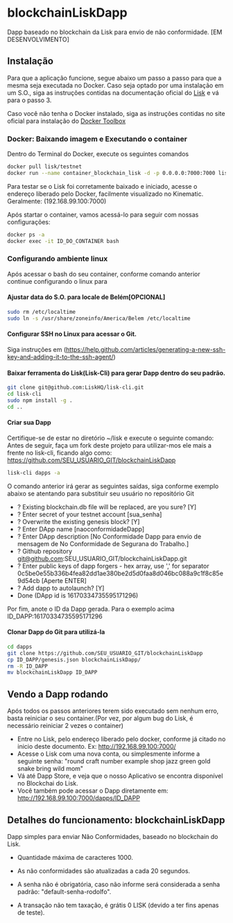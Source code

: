 # blockchainLiskDapp
Dapp baseado no blockchain da Lisk para envio de não conformidade. [EM DESENVOLVIMENTO]

## Instalação
Para que a aplicação funcione, segue abaixo um passo a passo para que a mesma seja executada no Docker.
Caso seja optado por uma instalação em um S.O., siga as instruções contidas na documentação oficial do  [Lisk](https://lisk.io/documentation?i=lisk-docs/BinaryInstall) e vá para o passo 3.

Caso você não tenha o Docker instalado, siga as instruções contidas no site oficial para instalação do [Docker Toolbox](https://www.docker.com/products/docker-toolbox)

### Docker: Baixando imagem e Executando o container

Dentro do Terminal do Docker, execute os seguintes comandos

```sh
docker pull lisk/testnet
docker run --name container_blockchain_lisk -d -p 0.0.0.0:7000:7000 lisk/testnet
```

Para testar se o Lisk foi corretamente baixado e iniciado, acesse o endereço liberado pelo Docker, facilmente visualizado no Kinematic. Geralmente: (192.168.99.100:7000)

Após startar o container, vamos acessá-lo para seguir com nossas configurações:

```sh
docker ps -a
docker exec -it ID_DO_CONTAINER bash
```

### Configurando ambiente linux 
Após acessar o bash do seu container, conforme comando anterior continue configurando o linux para

#### Ajustar data do S.O. para locale de Belém[OPCIONAL]

```sh
sudo rm /etc/localtime
sudo ln -s /usr/share/zoneinfo/America/Belem /etc/localtime
```

#### Configurar SSH no Linux para acessar o Git. 
Siga instruções em (https://help.github.com/articles/generating-a-new-ssh-key-and-adding-it-to-the-ssh-agent/)

#### Baixar ferramenta do Lisk(Lisk-Cli) para gerar Dapp dentro do seu padrão.
 
```sh
git clone git@github.com:LiskHQ/lisk-cli.git
cd lisk-cli
sudo npm install -g .
cd ..
```

#### Criar sua Dapp
Certifique-se de estar no diretório ~/lisk e execute o seguinte comando:
Antes de seguir, faça um fork deste projeto para utilizar-mos ele mais a frente no lisk-cli, ficando algo como: https://github.com/SEU_USUARIO_GIT/blockchainLiskDapp
```sh
lisk-cli dapps -a
``` 

O comando anterior irá gerar as seguintes saídas, siga conforme exemplo abaixo se atentando para substituir seu usuário no repositório Git

* ? Existing blockchain.db file will be replaced, are you sure? [Y]
* ? Enter secret of your testnet account [sua_senha]
* ? Overwrite the existing genesis block? [Y]
* ? Enter DApp name [naoconformidadeDapp]
* ? Enter DApp description [No Conformidade Dapp para envio de mensagem de No Conformidade de Segurana do Trabalho.]
* ? Github repository git@github.com:SEU_USUARIO_GIT/blockchainLiskDapp.git
* ? Enter public keys of dapp forgers - hex array, use ',' for separator 0c5be0e55b336b4fea82dd1ae380be2d5d0faa8d046bc088a9c1f8c85e9d54cb [Aperte ENTER]
* ? Add dapp to autolaunch? [Y]
* Done (DApp id is 16170334735595171296)

Por fim, anote o ID da Dapp gerada. Para o exemplo acima ID_DAPP:16170334735595171296

#### Clonar Dapp do Git para utilizá-la
```sh
cd dapps
git clone https://github.com/SEU_USUARIO_GIT/blockchainLiskDapp
cp ID_DAPP/genesis.json blockchainLiskDapp/
rm -R ID_DAPP
mv blockchainLiskDapp ID_DAPP
``` 
## Vendo a Dapp rodando
Após todos os passos anteriores terem sido executado sem nenhum erro, basta reiniciar o seu container.(Por vez, por algum bug do Lisk, é necessário reiniciar 2 vezes o container)
* Entre no Lisk, pelo endereço liberado pelo docker, conforme já citado no inicio deste documento. Ex: http://192.168.99.100:7000/
* Acesse o Lisk com uma nova conta, ou simplesmente informe a seguinte senha: "round craft number example shop jazz green gold snake bring wild mom"
* Vá até Dapp Store, e veja que o nosso Aplicativo se encontra disponível no Blockchai do Lisk.
* Você também pode acessar o Dapp diretamente em: http://192.168.99.100:7000/dapps/ID_DAPP



## Detalhes do funcionamento: blockchainLiskDapp

Dapp simples para enviar Não Conformidades, baseado no blockchain do Lisk.

- Quantidade máxima de caracteres 1000.

- As não conformidades são atualizadas a cada 20 segundos.

- A senha não é obrigatória, caso não informe será considerada a senha padrão: "default-senha-rodolfo".

- A transação não tem taxação, é grátis 0 LISK (devido a ter fins apenas de teste).
